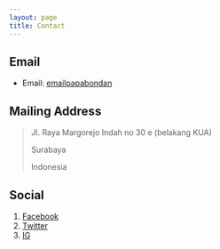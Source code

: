 ```yaml
---
layout: page
title: Contact
---
```



## Email

* Email: [emailpapabondan](mailto:murdani.bondan.bm@gmail.com)



## Mailing Address

> Jl. Raya Margorejo Indah no 30 e (belakang KUA)
>
> Surabaya
>
> Indonesia
> 



## Social

1. [Facebook](#)
2. [Twitter](#)
3. [IG](#)
